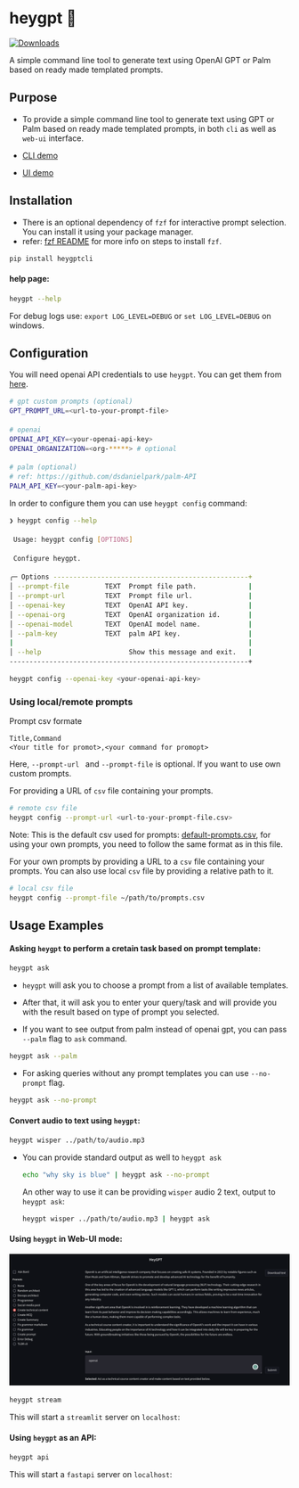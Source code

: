 # heygpt 🔮

[![Downloads](https://static.pepy.tech/personalized-badge/heygptcli?period=total&units=international_system&left_color=black&right_color=blue&left_text=Downloads)](https://pepy.tech/project/heygptcli)

A simple command line tool to generate text using OpenAI GPT or Palm based on ready made templated prompts.

## Purpose

- To provide a simple command line tool to generate text using GPT or Palm based on ready made templated prompts, in both `cli` as well as `web-ui` interface.

- [CLI demo](./.github/images/demo.gif)

- [UI demo](./.github/images/stream.png)

## Installation

- There is an optional dependency of `fzf` for interactive prompt selection. You can install it using your package manager.
- refer: [fzf README](https://github.com/junegunn/fzf#installation) for more info on steps to install `fzf`.

```bash
pip install heygptcli
```

#### help page:

```bash
heygpt --help
```

For debug logs use: `export LOG_LEVEL=DEBUG` or `set LOG_LEVEL=DEBUG` on windows.

## Configuration

You will need openai API credentials to use `heygpt`. You can get them from [here](https://beta.openai.com/).

```bash
# gpt custom prompts (optional)
GPT_PROMPT_URL=<url-to-your-prompt-file>

# openai
OPENAI_API_KEY=<your-openai-api-key>
OPENAI_ORGANIZATION=<org-*****> # optional

# palm (optional)
# ref: https://github.com/dsdanielpark/palm-API
PALM_API_KEY=<your-palm-api-key>
```

In order to configure them you can use `heygpt config` command:

```bash
❯ heygpt config --help

 Usage: heygpt config [OPTIONS]

 Configure heygpt.

╭─ Options -------------------------------------------------+
│ --prompt-file         TEXT  Prompt file path.             |
│ --prompt-url          TEXT  Prompt file url.              |
│ --openai-key          TEXT  OpenAI API key.               |
│ --openai-org          TEXT  OpenAI organization id.       |
│ --openai-model        TEXT  OpenAI model name.            |
│ --palm-key            TEXT  palm API key.                 |
|                                                           |
│ --help                      Show this message and exit.   |
------------------------------------------------------------+
```

```bash
heygpt config --openai-key <your-openai-api-key>
```

### Using local/remote prompts

Prompt csv formate

```csv
Title,Command
<Your title for promot>,<your command for promopt>
```

Here, `--prompt-url ` and `--prompt-file` is optional. If you want to use own custom
prompts.

For providing a URL of `csv` file containing your prompts.

```bash
# remote csv file
heygpt config --prompt-url <url-to-your-prompt-file.csv>
```

Note: This is the default csv used for prompts: [default-prompts.csv](./prompts.csv), for using your own prompts, you need to follow the same format as in this file.

For your own prompts by providing a URL to a `csv` file containing your prompts. You can also use local `csv` file by providing a relative path to it.

```bash
# local csv file
heygpt config --prompt-file ~/path/to/prompts.csv
```

## Usage Examples

#### Asking `heygpt` to perform a cretain task based on prompt template:

```bash
heygpt ask
```

- `heygpt` will ask you to choose a prompt from a list of available templates.
- After that, it will ask you to enter your query/task and will provide you with the result based on type of prompt you selected.

- If you want to see output from palm instead of openai gpt, you can pass `--palm` flag to `ask` command.

```bash
heygpt ask --palm
```

- For asking queries without any prompt templates you can use `--no-prompt` flag.

```bash
heygpt ask --no-prompt
```

#### Convert audio to text using `heygpt`:

```bash
heygpt wisper ../path/to/audio.mp3
```

- You can provide standard output as well to `heygpt ask`

  ```bash
  echo "why sky is blue" | heygpt ask --no-prompt
  ```

  An other way to use it can be providing `wisper` audio 2 text, output to `heygpt ask`:

  ```bash
  heygpt wisper ../path/to/audio.mp3 | heygpt ask
  ```

#### Using `heygpt` in Web-UI mode:

![](./.github/images/stream.png)

```bash
heygpt stream
```

This will start a `streamlit` server on `localhost`:

#### Using `heygpt` as an API:

```bash
heygpt api
```

This will start a `fastapi` server on `localhost`:
